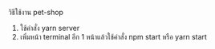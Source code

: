 วิธีใช้งาน pet-shop
  1. ใช้คำสั่ง yarn server 
  2. เพิ่มหน้า terminal อีก 1 หน้าแล้วใช้คำสั่ง npm start หรือ yarn start
